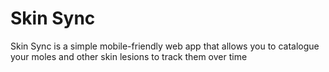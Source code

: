 # Skin Sync
Skin Sync is a simple mobile-friendly web app that allows you to catalogue your moles and other skin lesions to track them over time